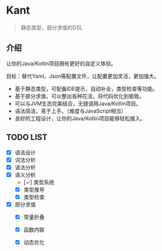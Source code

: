 # Kant
> 静态类型，部分求值的DSL
> 
## 介绍

让你的Java/Kotlin项目拥有更好的自定义体验。

目标：替代Yaml，Json等配置文件，让配置更加灵活，更加强大。

- 基于静态类型，可配备IDE提示，自动补全，类型检查等功能。
- 基于部分求值，可以整出各种花活，将代码优化到极致。
- 可以与JVM生态完美结合，无缝调用Java/Kotlin项目。
- 语法简洁，易于上手。（难度与JavaScript相当）
- 良好的工程设计，让你的Java/Kotlin项目能够轻松接入。

## TODO LIST

- [x] 语法设计
- [x] 词法分析
- [x] 语法分析
- [x] 语义分析
  - [✓] 类型系统
  - [x] 类型推导
  - [x] 类型检查
- [x] 部分求值
  - [x] 常量折叠
  - [x] 函数内联
  - [x] 动态优化

